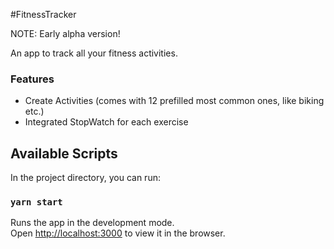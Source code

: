 
#FitnessTracker

NOTE: Early alpha version!

An app to track all your fitness activities. 

### Features
 - Create Activities (comes with 12 prefilled most common ones, like biking etc.)
 - Integrated StopWatch for each exercise

## Available Scripts

In the project directory, you can run:

### `yarn start`

Runs the app in the development mode.<br>
Open [http://localhost:3000](http://localhost:3000) to view it in the browser.


